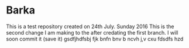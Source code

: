 # Barka
This is a test repository created on 24th July. Sunday 2016
This is the second change I am making to the after credating the first branch.
I will soon commit it (save it)
gsdfjhdfsbj fjk bnfn bnv b ncvh j,v cxu fdsdfs hzd

